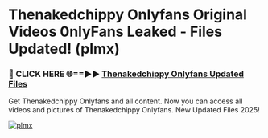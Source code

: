 # Thenakedchippy Onlyfans Original Videos 0nlyFans Leaked - Files Updated! (plmx)

<h3>🔴 CLICK HERE 🌐==►► <a href="https://tinyurl.com/2jnfzry5" rel="nofollow">Thenakedchippy Onlyfans Updated Files</a></h3>

Get Thenakedchippy Onlyfans and all content. Now you can access all videos and pictures of Thenakedchippy Onlyfans. New Updated Files 2025!

[![plmx](https://i.imgur.com/GyGTBgg.gif)](https://tinyurl.com/2jnfzry5)
